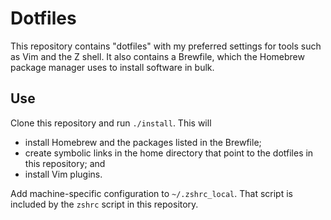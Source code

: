 # Dotfiles

This repository contains "dotfiles" with my preferred settings for tools such as
Vim and the Z shell. It also contains a Brewfile, which the Homebrew package
manager uses to install software in bulk.

## Use

Clone this repository and run `./install`. This will

- install Homebrew and the packages listed in the Brewfile;
- create symbolic links in the home directory that point to the dotfiles in this
  repository; and
- install Vim plugins.

Add machine-specific configuration to `~/.zshrc_local`. That script is included
by the `zshrc` script in this repository. 
